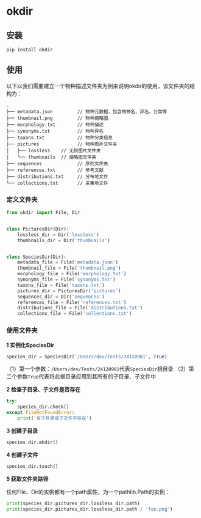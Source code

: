 # okdir

## 安装

```shell
pip install okdir
```

## 使用

以下以我们需要建立一个物种描述文件夹为例来说明okdir的使用，该文件夹的结构为：

```
.
├── metadata.json         // 物种元数据，包含物种名、异名、分类等
├── thumbnail.png         // 物种缩略图
├── morphology.txt        // 物种描述
├── synonyms.txt          // 物种异名
├── taxons.txt            // 物种分类信息
├── pictures              // 物种图片文件夹
│   ├── lossless    // 无损图片文件夹
│   └── thumbnails  // 缩略图文件夹
├── sequences             // 序列文件夹
├── references.txt        // 参考文献
├── distributions.txt     // 分布地文件
└── collections.txt       // 采集地文件
```

### 定义文件夹

```python
from okdir import File, Dir


class PicturesDir(Dir):
    lossless_dir = Dir('lossless')
    thumbnails_dir = Dir('thumbnails')


class SpeciesDir(Dir):
    metadata_file = File('metadata.json')
    thumbnail_file = File('thumbnail.png')
    morphology_file = File('morphology.txt')
    synonyms_file = File('synonyms.txt')
    taxons_file = File('taxons.txt')
    pictures_dir = PicturesDir('pictures')
    sequences_dir = Dir('sequences')
    references_file = File('references.txt')
    distributions_file = File('distributions.txt')
    collections_file = File('collections.txt')
```

### 使用文件夹

**1 实例化SpeciesDir**

```python
species_dir = SpeciesDir('/Users/dev/Tests/24120901', True)
```

（1）第一个参数：`/Users/dev/Tests/24120901`代表`SpeciesDir`根目录
（2）第二个参数`True`代表将此根目录应用到其所有的子目录、子文件中

**2 检查子目录、子文件是否存在**

```python
try:
    species_dir.check()
except FileNotFoundError:
    print('有子目录或子文件不存在')
```

**3 创建子目录**

```python
species_dir.mkdir()
```

**4 创建子文件**

```python
species_dir.touch()
```

**5 获取文件夹路径**

任何File、Dir的实例都有一个path属性，为一个pathlib.Path的实例：

```python
print(species_dir.pictures_dir.lossless_dir.path)
print(species_dir.pictures_dir.lossless_dir.path / 'foo.png')
```